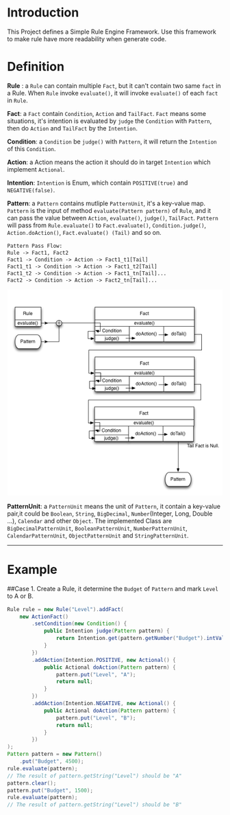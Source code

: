 # Introduction
This Project defines a Simple Rule Engine Framework. Use this framework to make rule have more readability when
generate code.

# Definition

**Rule** : a `Rule` can contain multiple `Fact`, but it can't contain two same `fact` in a Rule. When `Rule` invoke `evaluate()`, it will invoke `evaluate()` of each `fact` in `Rule`.

**Fact**: a `Fact` contain `Condition`, `Action` and `TailFact`. `Fact` means some situations, it's intention is evaluated by `judge` the `Condition` with `Pattern`, then do `Action` and `TailFact` by the `Intention`.

**Condition**: a `Condition` be `judge()` with `Pattern`, it will return the `Intention` of this `Condition`.

**Action**: a Action means the action it should do in target `Intention` which implement `Actional`.

**Intention**: `Intention` is Enum, which contain `POSITIVE(true)` and `NEGATIVE(false)`.

**Pattern**: a `Pattern` contains mutliple `PatternUnit`, it's a key-value map. `Pattern` is the input of method `evaluate(Pattern pattern)` of `Rule`, and it can pass the value between `Action`, `evaluate()`, `judge()`, `TailFact`. `Pattern` will pass from `Rule.evaluate()` to `Fact.evaluate()`, `Condition.judge()`, `Action.doAction()`, `Fact.evaluate() (Tail)` and so on.

    Pattern Pass Flow:
    Rule -> Fact1, Fact2
    Fact1 -> Condition -> Action -> Fact1_t1[Tail]
    Fact1_t1 -> Condition -> Action -> Fact1_t2[Tail]
    Fact1_t2 -> Condition -> Action -> Fact1_tn[Tail]...
    Fact2 -> Condition -> Action -> Fact2_tn[Tail]...
![alt Pattern Pass Flow][Pattern Pass Flow]

**PatternUnit**: a `PatternUnit` means the unit of `Pattern`, it contain a key-value pair,it could be `Boolean`, `String`, `BigDecimal`, `Number`(Integer, Long, Double ...), `Calendar` and other `Object`. The implemented Class are `BigDecimalPatternUnit`, `BooleanPatternUnit`, `NumberPatternUnit`, `CalendarPatternUnit`, `ObjectPatternUnit` and `StringPatternUnit`.

---

# Example
##Case 1. 
Create a Rule, it determine the `Budget` of `Pattern` and mark `Level` to A or B.

```Java
Rule rule = new Rule("Level").addFact(
    new ActionFact()
        .setCondition(new Condition() {
            public Intention judge(Pattern pattern) {
                return Intention.get(pattern.getNumber("Budget").intValue() > 3000);
            }
        })
        .addAction(Intention.POSITIVE, new Actional() {
            public Actional doAction(Pattern pattern) {
                pattern.put("Level", "A");
                return null;
            }
        })
        .addAction(Intention.NEGATIVE, new Actional() {
            public Actional doAction(Pattern pattern) {
                pattern.put("Level", "B");
                return null;
            }
        })
);
Pattern pattern = new Pattern()
    .put("Budget", 4500);
rule.evaluate(pattern);
// The result of pattern.getString("Level") should be "A"
pattern.clear();
pattern.put("Budget", 1500);
rule.evaluate(pattern);
// The result of pattern.getString("Level") should be "B"
```


[Pattern Pass Flow]: ./PatternPassFlow.png "Pattern Pass Flow"